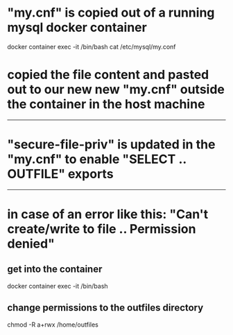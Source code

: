 # "my.cnf" is copied out of a running mysql docker container

docker container exec -it <container-id> /bin/bash
cat /etc/mysql/my.conf

# copied the file content and pasted out to our new new "my.cnf" outside the container in the host machine

---

# "secure-file-priv" is updated in the "my.cnf" to enable "SELECT .. OUTFILE" exports

---

# in case of an error like this: "Can't create/write to file .. Permission denied"
## get into the container
docker container exec -it <container-id> /bin/bash
## change permissions to the outfiles directory
chmod -R a+rwx /home/outfiles
